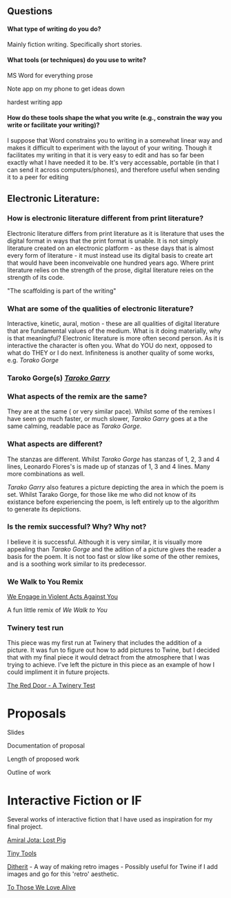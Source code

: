 

## Questions

#### What type of writing do you do?

Mainly fiction writing. Specifically short stories.

#### What tools (or techniques) do you use to write?

MS Word for everything prose

Note app on my phone to get ideas down

hardest writing app


#### How do these tools shape the what you write (e.g., constrain the way you write or facilitate your writing)?


I suppose that Word constrains you to writing in a somewhat linear way and makes it difficult to experiment with the layout of your writing. Though it facilitates my writing in that it is very easy to edit and has so far been exactly what I have needed it to be. It's very accessable, portable (in that I can send it across computers/phones), and therefore useful when sending it to a peer for editing  

## Electronic Literature:


### How is electronic literature different from print literature?

Electronic literature differs from print literature as it is literature that uses the digital format in ways that the print format is unable. It is not simply literature created on an electronic platform -  as these days that is almost every form of literature - it must instead use its digital basis to create art that would have been inconveivable one hundred years ago. Where print literature relies on the strength of the prose, digital literature reies on the strength of its code.


"The scaffolding is part of the writing"



### What are some of the qualities of electronic literature?

Interactive, kinetic, aural, motion - these are all qualities of digital literature that are fundamental values of the medium.  What is it doing materially, why is that meaningful? Electronic literature is more often second person. As it is interactive the character is often you. What do YOU do next, opposed to what do THEY or I do next. Infiniteness is another quality of some works, e.g. *Torako Gorge*

### Taroko Gorge(s) [*Taroko Garry*](https://nickm.com/taroko_gorge/taroko_gary/)

### What aspects of the remix are the same?
They are at the same ( or very similar pace). Whilst some of the remixes I have seen go much faster, or much slower, *Tarako Garry* goes at a the same calming, readable pace as *Tarako Gorge*.


### What aspects are different?
The stanzas are different. Whilst *Tarako Gorge* has stanzas of 1, 2, 3 and 4 lines, Leonardo Flores's is made up of stanzas of 1, 3 and 4 lines. Many more combinations as well.

*Tarako Garry* also features a picture depicting the area in which the poem is set. Whilst Tarako Gorge, for those like me who did not know of its existance before experiencing the poem, is left entirely up to the algorithm to generate its depictions.

### Is the remix successful? Why? Why not?

I believe it is successful. Although it is very similar, it is visually more appealing than *Tarako Gorge* and the adition of a picture gives the reader a basis for the poem. It is not too fast or slow like some of the other remixes, and is a soothing work similar to its predecessor. 

### We Walk to You Remix

[We Engage in Violent Acts Against You](https://aquatic-flame-balmoral.glitch.me)

A fun little remix of *We Walk to You* 

### Twinery test run

This piece was my first run at Twinery that includes the addition of a picture. It was fun to figure out how to add pictures to Twine, but I decided that with my final piece it would detract from the atmosphere that I was trying to achieve. I've left the picture in this piece as an example of how I could impliment it in future projects.

[The Red Door - A Twinery Test](https://genuine-platypus-b3dedd.netlify.app/)

# Proposals
Slides

Documentation of proposal

Length of proposed work

Outline of work

# Interactive Fiction or IF

Several works of interactive fiction that I have used as inspiration for my final project.

[Amiral Jota: Lost Pig](https://pr-if.org/play/lostpig/)

[Tiny Tools](https://tinytools.directory/)

[Ditherit](https://ditherit.com/) - A way of making retro images - Possibly useful for Twine if I add images and go for this 'retro' aesthetic.

[To Those We Love Alive](https://xrafstar.monster/games/twine/wtwla/)
